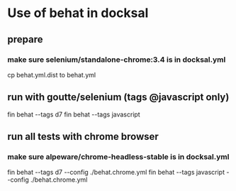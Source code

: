 # Use of behat in docksal

## prepare
### make sure selenium/standalone-chrome:3.4 is in docksal.yml
cp behat.yml.dist to behat.yml

## run with goutte/selenium (tags @javascript only)
fin behat --tags d7 
fin behat --tags javascript

## run all tests with chrome browser
### make sure alpeware/chrome-headless-stable is in docksal.yml
fin behat --tags d7 --config ./behat.chrome.yml
fin behat --tags javascript --config ./behat.chrome.yml
